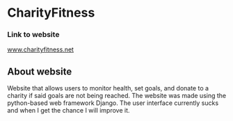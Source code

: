 # CharityFitness
### Link to website
www.charityfitness.net

## About website
Website that allows users to monitor health, set goals, and donate to a charity if said goals are not being reached. The website was made using the python-based web framework Django. The user interface currently sucks and when I get the chance I will improve it.
